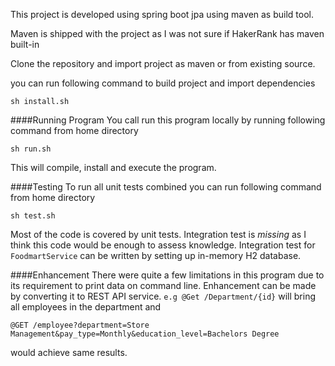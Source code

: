 This project is developed using spring boot jpa using maven as build tool.

Maven is shipped with the project as I was not sure if HakerRank has maven built-in

Clone the repository and import project as maven or from existing source. 

you can run following command to build project and import dependencies

```
sh install.sh
```  

####Running Program
You call run this program locally by running following command from home directory
```
sh run.sh
```
This will compile, install and execute the program.

####Testing
To run all unit tests combined you can run following command from home directory
```
sh test.sh
```
Most of the code is covered by unit tests. Integration test is *missing* as I think this code would be enough to assess knowledge. 
Integration test for `FoodmartService` can be written by setting up in-memory H2 database.

####Enhancement
There were quite a few limitations in this program due to its requirement to 
print data on command line. Enhancement can be made by converting it to REST API service.
`e.g @Get /Department/{id}` will bring all employees in the department and
 
`@GET /employee?department=Store Management&pay_type=Monthly&education_level=Bachelors Degree`
 
would achieve same results.

